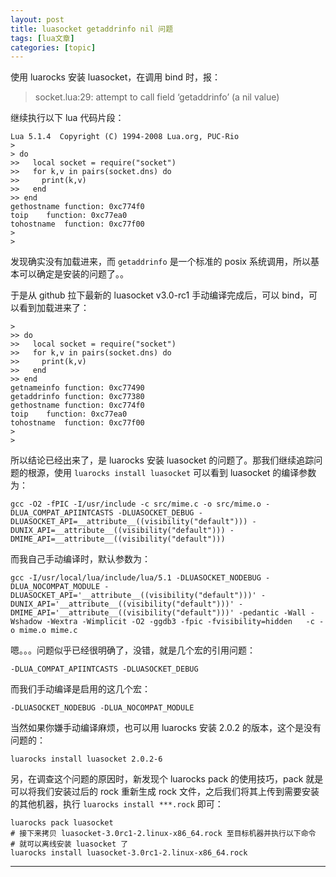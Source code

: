```yaml
---
layout: post
title: luasocket getaddrinfo nil 问题  
tags: [lua文章]
categories: [topic]
---
```

使用 luarocks 安装 luasocket，在调用 bind 时，报：

> socket.lua:29: attempt to call field ‘getaddrinfo’ (a nil value)

继续执行以下 lua 代码片段：

    
    
    Lua 5.1.4  Copyright (C) 1994-2008 Lua.org, PUC-Rio
    >
    > do
    >>   local socket = require("socket")
    >>   for k,v in pairs(socket.dns) do
    >>     print(k,v)
    >>   end
    >> end
    gethostname	function: 0xc774f0
    toip	function: 0xc77ea0
    tohostname	function: 0xc77f00
    >
    >
    

发现确实没有加载进来，而 `getaddrinfo` 是一个标准的 posix 系统调用，所以基本可以确定是安装的问题了。。

于是从 github 拉下最新的 luasocket v3.0-rc1 手动编译完成后，可以 bind，可以看到加载进来了：

    
    
    >
    >> do
    >>   local socket = require("socket")
    >>   for k,v in pairs(socket.dns) do
    >>     print(k,v)
    >>   end
    >> end
    getnameinfo	function: 0xc77490
    getaddrinfo	function: 0xc77380
    gethostname	function: 0xc774f0
    toip	function: 0xc77ea0
    tohostname	function: 0xc77f00
    >
    >
    

所以结论已经出来了，是 luarocks 安装 luasocket 的问题了。那我们继续追踪问题的根源，使用 `luarocks install
luasocket` 可以看到 luasocket 的编译参数为：

    
    
    gcc -O2 -fPIC -I/usr/include -c src/mime.c -o src/mime.o -DLUA_COMPAT_APIINTCASTS -DLUASOCKET_DEBUG -DLUASOCKET_API=__attribute__((visibility("default"))) -DUNIX_API=__attribute__((visibility("default"))) -DMIME_API=__attribute__((visibility("default")))
    

而我自己手动编译时，默认参数为：

    
    
    gcc -I/usr/local/lua/include/lua/5.1 -DLUASOCKET_NODEBUG -DLUA_NOCOMPAT_MODULE -DLUASOCKET_API='__attribute__((visibility("default")))' -DUNIX_API='__attribute__((visibility("default")))' -DMIME_API='__attribute__((visibility("default")))' -pedantic -Wall -Wshadow -Wextra -Wimplicit -O2 -ggdb3 -fpic -fvisibility=hidden   -c -o mime.o mime.c
    

嗯。。。问题似乎已经很明确了，没错，就是几个宏的引用问题：

    
    
    -DLUA_COMPAT_APIINTCASTS -DLUASOCKET_DEBUG
    

而我们手动编译是启用的这几个宏：

    
    
    -DLUASOCKET_NODEBUG -DLUA_NOCOMPAT_MODULE
    

当然如果你嫌手动编译麻烦，也可以用 luarocks 安装 2.0.2 的版本，这个是没有问题的：

    
    
    luarocks install luasocket 2.0.2-6
    

另，在调查这个问题的原因时，新发现个 luarocks pack 的使用技巧，pack 就是可以将我们安装过后的 rock 重新生成 rock
文件，之后我们将其上传到需要安装的其他机器，执行 `luarocks install ***.rock` 即可：

    
    
    luarocks pack luasocket
    # 接下来拷贝 luasocket-3.0rc1-2.linux-x86_64.rock 至目标机器并执行以下命令
    # 就可以离线安装 luasocket 了
    luarocks install luasocket-3.0rc1-2.linux-x86_64.rock
    

* * *